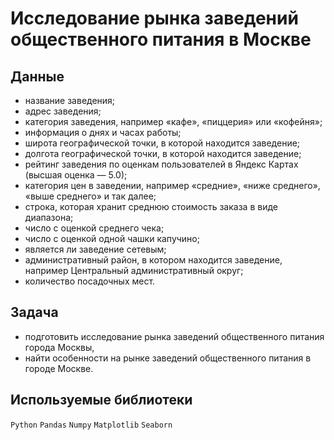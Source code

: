 # Исследование рынка заведений общественного питания в Москве

## Данные
 - название заведения;
 - адрес заведения;
 - категория заведения, например «кафе», «пиццерия» или «кофейня»;
 - информация о днях и часах работы;
 - широта географической точки, в которой находится заведение;
 - долгота географической точки, в которой находится заведение;
 -  рейтинг заведения по оценкам пользователей в Яндекс Картах (высшая оценка — 5.0);
 - категория цен в заведении, например «средние», «ниже среднего», «выше среднего» и так далее;
 - строка, которая хранит среднюю стоимость заказа в виде диапазона;
 - число с оценкой среднего чека;   
 - число с оценкой одной чашки капучино;
 - является ли заведение сетевым;
 - административный район, в котором находится заведение, например Центральный административный округ;
 - количество посадочных мест.

## Задача
 - подготовить исследование рынка заведений общественного питания города Москвы,
 - найти особенности на рынке заведений общественного питания в городе Москве.

## Используемые библиотеки
`Python` `Pandas` `Numpy` `Matplotlib` `Seaborn`
